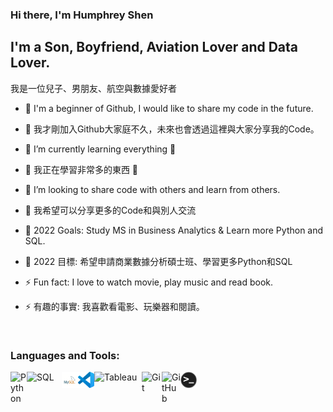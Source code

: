 ### Hi there, I'm Humphrey Shen 

## I'm a Son, Boyfriend, Aviation Lover and Data Lover.  
我是一位兒子、男朋友、航空與數據愛好者

- 🔭 I'm a beginner of Github, I would like to share my code in the future.
- 🔭 我才剛加入Github大家庭不久，未來也會透過這裡與大家分享我的Code。

- 🌱 I’m currently learning everything 🤣
- 🌱 我正在學習非常多的東西 🤣

- 👯 I’m looking to share code with others and learn from others.
- 👯 我希望可以分享更多的Code和與別人交流

- 🥅 2022 Goals: Study MS in Business Analytics & Learn more Python and SQL.
- 🥅 2022 目標: 希望申請商業數據分析碩士班、學習更多Python和SQL

- ⚡ Fun fact: I love to watch movie, play music and read book.
- ⚡ 有趣的事實: 我喜歡看電影、玩樂器和閱讀。

<br />

### Languages and Tools:


<img align="left" alt="Python" width="26px" src="https://i.imgur.com/EnGoMHR.png" />
<img align="left" alt="SQL" width="56px" src="https://i.imgur.com/pBwiIFW.png" />
<img align="left" alt="MySQL" width="26px" src="https://raw.githubusercontent.com/github/explore/80688e429a7d4ef2fca1e82350fe8e3517d3494d/topics/mysql/mysql.png" />
<img align="left" alt="Visual Studio Code" width="26px" src="https://raw.githubusercontent.com/github/explore/80688e429a7d4ef2fca1e82350fe8e3517d3494d/topics/visual-studio-code/visual-studio-code.png" />
<img align="left" alt="Tableau" width="76px" src="https://i.imgur.com/Ozjq6T3.jpg" />
<img align="left" alt="Git" width="32px" src="https://i.imgur.com/elpP8pb.png" />
<img align="left" alt="GitHub" width="30px" src="https://i.imgur.com/S8o6ntY.jpg" />
<img align="left" alt="Terminal" width="26px" src="https://raw.githubusercontent.com/github/explore/80688e429a7d4ef2fca1e82350fe8e3517d3494d/topics/terminal/terminal.png" />


<br />
